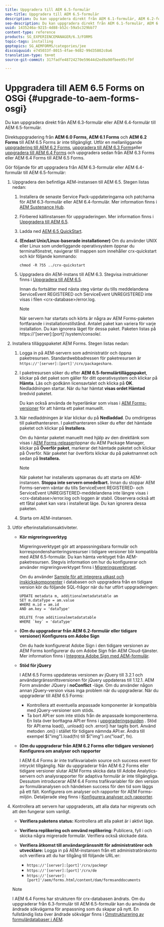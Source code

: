 ```yaml
---
title: Uppgradera till AEM 6.5-formulär
seo-title: Uppgradera till AEM 6.5-formulär
description: Du kan uppgradera direkt från AEM 6.1-formulär, AEM 6.2-formulär och LiveCycle ES4 SP1 till AEM 6.3-formulär.
seo-description: Du kan uppgradera direkt från AEM 6.1-formulär, AEM 6.2-formulär och LiveCycle ES4 SP1 till AEM 6.3-formulär.
uuid: 1435246a-9215-4d88-b52c-59a5c329bb77
content-type: reference
products: SG_EXPERIENCEMANAGER/6.3/FORMS
topic-tags: installing
geptopics: SG_AEMFORMS/categories/jee
discoiquuid: e745033f-8015-4fae-9d82-99d35802c0a6
translation-type: tm+mt
source-git-commit: 317fadfe48724270e59644d2ed9a90fbee95cf9f

---
```



# Uppgradera till AEM 6.5 Forms on OSGi {#upgrade-to-aem-forms-osgi}

Du kan uppgradera direkt från AEM 6.3-formulär eller AEM 6.4-formulär till AEM 6.5-formulär.

Direktuppgradering från **AEM 6.0 Forms, AEM 6.1 Forms** och **AEM 6.2 Forms** till AEM 6.5 Forms är inte tillgängligt. Utför en mellanliggande [uppgradering till AEM 6.2 Forms](https://helpx.adobe.com/experience-manager/6-2/forms/using/upgrade.html), [uppgradera till AEM 6.3 Forms](https://helpx.adobe.com/experience-manager/6-3/forms/using/upgrade.html)eller [uppgradera till AEM 6.4 Forms](/help/forms/using/upgrade.md) och uppgradera sedan från AEM 6.3 Forms eller AEM 6.4 Forms till AEM 6.5 Forms.

Gör följande för att uppgradera från AEM 6.3-formulär eller AEM 6.4-formulär till AEM 6.5-formulär:

1. Uppgradera den befintliga AEM-instansen till AEM 6.5. Stegen listas nedan:

   1. Installera de senaste Service Pack-uppdateringarna och patcharna för AEM 6.3-formulär eller AEM 6.4-formulär. Mer information finns i [AEM Sustenance Hub](https://helpx.adobe.com/experience-manager/aem-releases-updates.html).
   1. Förbered källinstansen för uppgraderingen. Mer information finns i [Uppgradera till AEM 6.5](/help/sites-deploying/upgrade.md).
   1. Ladda ned [AEM 6.5 QuickStart](/help/sites-deploying/deploy.md#getting%20the%20software).
   1. **(Endast Unix/Linux-baserade installationer)** Om du använder UNIX eller Linux som underliggande operativsystem öppnar du terminalfönstret, navigerar till mappen som innehåller crx-quickstart och kör följande kommando:

      `chmod -R 755 ../crx-quickstart`

   1. Uppgradera din AEM-instans till AEM 6.3. Stegvisa instruktioner finns i [Uppgradera till AEM 6.5](/help/sites-deploying/upgrade.md).

      Innan du fortsätter med nästa steg väntar du tills meddelandena ServiceEvent REGISTERED och ServiceEvent UNREGISTERED inte visas i filen &lt;crx-database>/error.log.

      >[!NOTE]
      >
      >När servern har startats och körts är några av AEM Forms-paketen fortfarande i installationstillstånd. Antalet paket kan variera för varje installation. Du kan ignorera läget för dessa paket. Paketen listas på https://&#39;[server]:[port]&#39;/system/console/.

1. Installera tilläggspaketet AEM Forms. Stegen listas nedan:

   1. Logga in på AEM-servern som administratör och öppna paketresursen. Standardwebbadressen för paketresursen är `https://'[server]:[port]'/crx/packageshare`.
   1. I paketresursen söker du efter **AEM 6.5-formulärtilläggspaket**, klickar på det paket som gäller för ditt operativsystem och klickar på **Hämta**. Läs och godkänn licensavtalet och klicka på **OK**. Nedladdningen startar. När du har hämtat **visas ordet Hämtad** bredvid paketet.

      Du kan också använda de hyperlänkar som visas i [AEM Forms-versioner](https://helpx.adobe.com/aem-forms/kb/aem-forms-releases.html) för att hämta ett paket manuellt.

   1. När nedladdningen är klar klickar du på **Nedladdad**. Du omdirigeras till pakethanteraren. I pakethanteraren söker du efter det hämtade paketet och klickar på **Installera**.

      Om du hämtar paketet manuellt med hjälp av den direktlänk som visas i [AEM Forms-releaser](https://helpx.adobe.com/aem-forms/kb/aem-forms-releases.html)öppnar du AEM Package Manager, klickar på **Överför paket**, markerar det hämtade paketet och klickar på Överför. När paketet har överförts klickar du på paketnamnet och sedan på **Installera.**

      >[!NOTE]
      >
      >När paketet har installerats uppmanas du att starta om AEM-instansen. **Stoppa inte servern omedelbart.** Innan du stoppar AEM Forms-servern väntar du tills ServiceEvent REGISTERED- och ServiceEvent UNREGISTERED-meddelandena inte längre visas i &lt;crx-database>/error.log och loggen är stabil. Observera också att ett fåtal paket kan vara i installerat läge. Du kan ignorera dessa paketen.

   1. Starta om AEM-instansen.

1. Utför efterinstallationsaktiviteter.

   * **Kör migreringsverktyg**

      Migreringsverktyget gör att anpassningsbara formulär och korrespondenshanteringsresurser i tidigare versioner blir kompatibla med AEM 6.5-formulär. Du kan hämta verktyget från AEM-paketresursen. Stegvis information om hur du konfigurerar och använder migreringsverktyget finns i [Migreringsverktyget](../../forms/using/migration-utility.md).

      Om du använder [Sample för att integrera utkast och inskickskomponenter](https://helpx.adobe.com/experience-manager/6-3/forms/using/integrate-draft-submission-database.html) i databasen och uppgradera från en tidigare version kör du följande SQL-frågor när du har utfört uppgraderingen:

      ```
      UPDATE metadata m, additionalmetadatatable am
      SET m.dataType = am.value
      WHERE m.id = am.id
      AND am.key = 'dataType'
      ```

      ```
      DELETE from additionalmetadatatable
      WHERE `key` = 'dataType'
      ```

   * **(Om du uppgraderar från AEM 6.2-formulär eller tidigare versioner) Konfigurera om Adobe Sign**

      Om du hade konfigurerat Adobe Sign i den tidigare versionen av AEM Forms konfigurerar du om Adobe Sign från AEM Cloud-tjänster. Mer information finns i [Integrera Adobe Sign med AEM-formulär](../../forms/using/adobe-sign-integration-adaptive-forms.md).

   * **Stöd för jQuery**

      I AEM 6.5 Forms uppdateras versionen av jQuery till 3.2.1 och användargränssnittsversionen för jQuery uppdateras till 1.12.1. AEM Form använder JQuery i **noConflict** -läge. Om du använder någon annan jQuery-version visas inga problem när du uppgraderar. När du uppgraderar till AEM 6.5 Forms:

      * Kontrollera att eventuella anpassade komponenter är kompatibla med jQuery-versioner som stöds.
      * Ta bort API:er som inte stöds från de anpassade komponenterna. En lista över borttagna API:er finns i [uppgraderingsguiden](https://jquery.com/upgrade-guide/3.0/) . Stöd för API:erna load(), .unload() och .error() har tagits bort. Använd metoden .on() i stället för tidigare nämnda API:er. Ändra till exempel $(&quot;img&quot;).load(fn) till $(&quot;img&quot;).on(&quot;load&quot;, fn).
   * **(Om du uppgraderar från AEM 6.2 Forms eller tidigare versioner) Konfigurera om analyser och rapporter**

      I AEM 6.4 Forms är inte trafikvariabeln source och success event för intryckt tillgänglig. När du uppgraderar från AEM 6.2 Forms eller tidigare versioner slutar AEM Forms skicka data till Adobe Analytics-servern och analysrapporter för adaptiva formulär är inte tillgängliga. Dessutom introducerar AEM 6.4 Forms trafikvariabler för den version av formuläranalysen och händelsen success för den tid som läggs på ett fält. Konfigurera om analyser och rapporter för AEM Forms-miljön. Detaljerade steg finns i [Konfigurera analyser och rapporter](../../forms/using/configure-analytics-forms-documents.md).


1. Kontrollera att servern har uppgraderats, att alla data har migrerats och att den fungerar som vanligt.

   * **Verifiera paketens status:** Kontrollera att alla paket är i aktivt läge.
   * **Verifiera replikering och omvänd replikering:** Publicera, fyll i och skicka några migrerade formulär. Verifiera också skickade data.
   * **Verifiera åtkomst till användargränssnitt för administratörer och utvecklare:** Logga in på AEM-instansen från ett administratörskonto och verifiera att du har tillgång till följande URL:er:

      * `https://'[server]:[port]'/crx/packmgr`
      * `https://'[server]:[port]'/crx/de`
      * `https://'[server]:[port]'/aem/forms.html/content/dam/formsanddocuments`
   >[!NOTE]
   I AEM 6.4 Forms har strukturen för crx-databasen ändrats. Om du uppgraderar från 6.3-formulär till AEM 6.5-formulär kan du använda de ändrade sökvägarna för anpassning som du skapar på nytt. En fullständig lista över ändrade sökvägar finns i [Omstrukturering av formulärdatabaser i AEM](/help/sites-deploying/forms-repository-restructuring-in-aem-6-5.md).

